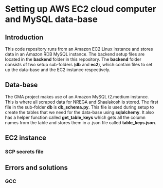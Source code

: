 # Setting up AWS EC2 cloud computer and MySQL data-base

## Introduction 
This code repository runs from an Amazon EC2 Linux instance and stores data in an Amazon RDB MySQL instance. The backend setup files are located in the __backend__ folder in this repository. The __backend__ folder consists of two setup sub-folders (__db__ and __ec2__), which contain files to set up the data-base and the EC2 instance respectively. 

## Data-base 
The GMA project makes use of an Amazon MySQL t2.medium instance. This is where all scraped data for NREGA and Shaalakosh is stored. The first file in the sub-folder __db__ is __db_schema.py__. This file is used during setup to create the tables that we need for the data-base using __sqlalchemy__. It also has a helper function called __get_table_keys__ which gets all the column names from the table and stores them in a .json file called __table_keys.json__. 

## EC2 instance
### SCP secrets file



## Errors and solutions 
### GCC

### 



